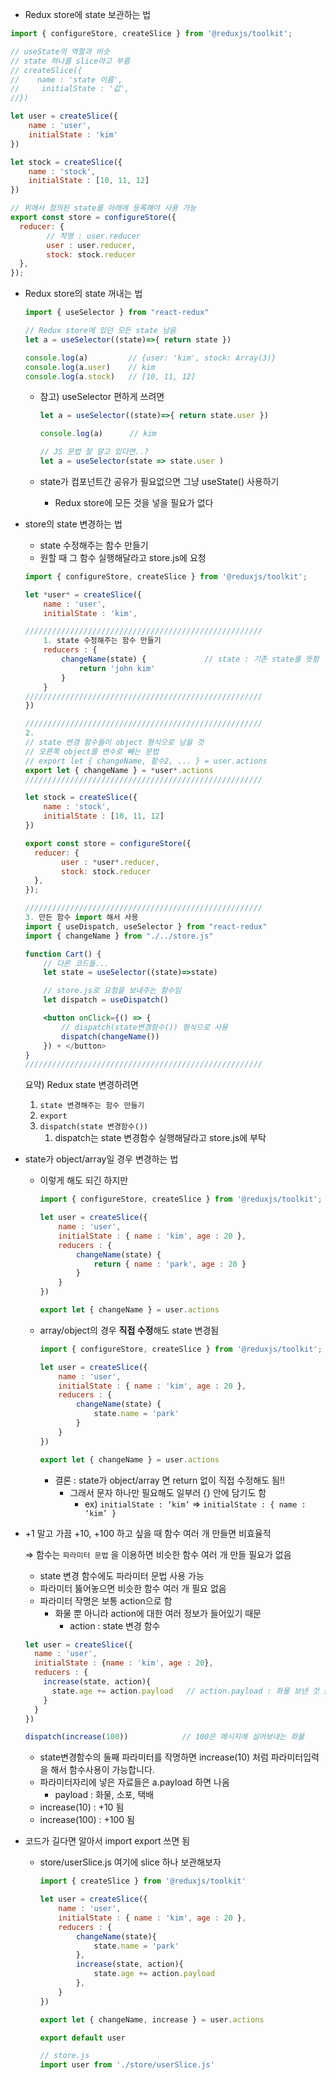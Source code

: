- Redux store에 state 보관하는 법

```jsx
import { configureStore, createSlice } from '@reduxjs/toolkit';

// useState의 역할과 비슷
// state 하나를 slice라고 부름
// createSlice({
//    name : 'state 이름',
//     initialState : '값',
//})

let user = createSlice({
    name : 'user',
    initialState : 'kim'
})

let stock = createSlice({
    name : 'stock',
    initialState : [10, 11, 12]
})

// 위에서 정의된 state를 아래에 등록해야 사용 가능
export const store = configureStore({
  reducer: {
        // 작명 : user.reducer
        user : user.reducer,
        stock: stock.reducer
  },
});
```

- Redux store의 state 꺼내는 법
  
  ```jsx
  import { useSelector } from "react-redux"
  
  // Redux store에 있던 모든 state 남음
  let a = useSelector((state)=>{ return state })
  
  console.log(a)         // {user: 'kim', stock: Array(3)}
  console.log(a.user)    // kim
  console.log(a.stock)   // [10, 11, 12]
  ```
  
  - 참고) useSelector 편하게 쓰려면
    
    ```jsx
    let a = useSelector((state)=>{ return state.user })
    
    console.log(a)      // kim
    
    // JS 문법 잘 알고 있다면..?
    let a = useSelector(state => state.user )
    ```
  
  - state가 컴포넌트간 공유가 필요없으면 그냥 useState() 사용하기
    
    - Redux store에 모든 것을 넣을 필요가 없다

- store의 state 변경하는 법
  
  - state 수정해주는 함수 만들기
  - 원할 때 그 함수 실행해달라고 store.js에 요청
  
  ```jsx
  import { configureStore, createSlice } from '@reduxjs/toolkit';
  
  let *user* = createSlice({
      name : 'user',
      initialState : 'kim',
  
  /////////////////////////////////////////////////////
      1. state 수정해주는 함수 만들기
      reducers : {
          changeName(state) {             // state : 기존 state를 뜻함
              return 'john kim'
          }
      }
  /////////////////////////////////////////////////////
  })
  
  /////////////////////////////////////////////////////
  2.
  // state 변경 함수들이 object 형식으로 남을 것
  // 오른쪽 object를 변수로 빼는 문법
  // export let { changeName, 함수2, ... } = user.actions
  export let { changeName } = *user*.actions
  /////////////////////////////////////////////////////
  
  let stock = createSlice({
      name : 'stock',
      initialState : [10, 11, 12]
  })
  
  export const store = configureStore({
    reducer: {
          user : *user*.reducer,
          stock: stock.reducer
    },
  });
  
  /////////////////////////////////////////////////////
  3. 만든 함수 import 해서 사용
  import { useDispatch, useSelector } from "react-redux"
  import { changeName } from "./../store.js"
  
  function Cart() {
      // 다른 코드들...
      let state = useSelector((state)=>state)
  
      // store.js로 요청을 보내주는 함수임
      let dispatch = useDispatch()
  
      <button onClick={() => {
          // dispatch(state변경함수()) 형식으로 사용
          dispatch(changeName())
      }) + </button>
  }
  /////////////////////////////////////////////////////
  ```
  
  요약) Redux state 변경하려면
  
  1. `state 변경해주는 함수 만들기`
  2. `export`
  3. `dispatch(state 변경함수())`
     1. dispatch는 state 변경함수 실행해달라고 store.js에 부탁

- state가 object/array일 경우 변경하는 법
  
  - 이렇게 해도 되긴 하지만
    
    ```jsx
    import { configureStore, createSlice } from '@reduxjs/toolkit';
    
    let user = createSlice({
        name : 'user',
        initialState : { name : 'kim', age : 20 },
        reducers : {
            changeName(state) {             
                return { name : 'park', age : 20 }
            }
        }
    })
    
    export let { changeName } = user.actions
    ```
  
  - array/object의 경우 **직접 수정**해도 state 변경됨
    
    ```jsx
    import { configureStore, createSlice } from '@reduxjs/toolkit';
    
    let user = createSlice({
        name : 'user',
        initialState : { name : 'kim', age : 20 },
        reducers : {
            changeName(state) {             
                state.name = 'park'
            }
        }
    })
    
    export let { changeName } = user.actions
    ```
    
    - 결론 : state가 object/array 면 return 없이 직접 수정해도 됨!!
      - 그래서 문자 하나만 필요해도 일부러 {} 안에 담기도 함
        - ex) `initialState : ‘kim’` ⇒ `initialState : { name : ‘kim’ }`

- +1 말고 가끔 +10, +100 하고 싶을 때 함수 여러 개 만들면 비효율적
  
  ⇒ 함수는 `파라미터 문법` 을 이용하면 비슷한 함수 여러 개 만들 필요가 없음
  
  - state 변경 함수에도 파라미터 문법 사용 가능
  - 파라미터 뚫어놓으면 비슷한 함수 여러 개 필요 없음
  - 파라미터 작명은 보통 action으로 함
    - 화물 뿐 아니라 action에 대한 여러 정보가 들어있기 때문
      - action : state 변경 함수
  
  ```jsx
  let user = createSlice({
    name : 'user',
    initialState : {name : 'kim', age : 20},
    reducers : {
      increase(state, action){
        state.age += action.payload   // action.payload : 화물 보낸 것 출력 문법
      }
    }
  })
  
  dispatch(increase(100))            // 100은 메시지에 실어보내는 화물
  ```
  
  - state변경함수의 둘째 파라미터를 작명하면 increase(10) 처럼 파라미터입력을 해서 함수사용이 가능합니다.
  - 파라미터자리에 넣은 자료들은 a.payload 하면 나옴
    - payload : 화물, 소포, 택배
  - increase(10) : +10 됨
  - increase(100) : +100 됨

- 코드가 길다면 알아서 import export 쓰면 됨
  
  - store/userSlice.js 여기에 slice 하나 보관해보자
    
    ```jsx
    import { createSlice } from '@reduxjs/toolkit'
    
    let user = createSlice({
        name : 'user',
        initialState : { name : 'kim', age : 20 },
        reducers : {
            changeName(state){
                state.name = 'park'
            },
            increase(state, action){
                state.age += action.payload
            },
        }
    })
    
    export let { changeName, increase } = user.actions
    
    export default user
    ```
    
    ```jsx
    // store.js
    import user from './store/userSlice.js'
    ```
